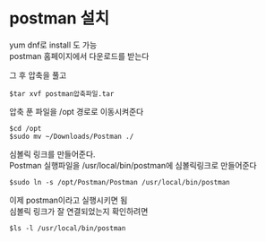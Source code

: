 # postman 설치 
yum dnf로 install 도 가능   
postman 홈페이지에서 다운로드를 받는다

그 후 압축을 풀고
```shell
$tar xvf postman압축파일.tar
```

압축 푼 파일을 /opt 경로로 이동시켜준다
```shell
$cd /opt
$sudo mv ~/Downloads/Postman ./
```

심볼릭 링크를 만들어준다.  
Postman 실행파일을 /usr/local/bin/postman에 심볼릭링크로 만들어준다
```shell
$sudo ln -s /opt/Postman/Postman /usr/local/bin/postman
```

이제 postman이라고 실행시키면 됨   
심볼릭 링크가 잘 연결되었는지 확인하려면
```shell
$ls -l /usr/local/bin/postman